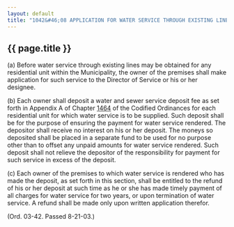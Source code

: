 ---
layout: default 
title: "1042&#46;08 APPLICATION FOR WATER SERVICE THROUGH EXISTING LINES REQUIRED; DEPOSIT."---

{{ page.title }}
----------------

​(a) Before water service through existing lines may be obtained for any
residential unit within the Municipality, the owner of the premises
shall make application for such service to the Director of Service or
his or her designee.

​(b) Each owner shall deposit a water and sewer service deposit fee as
set forth in Appendix A of Chapter [1464](58d37b9c.html) of the Codified
Ordinances for each residential unit for which water service is to be
supplied. Such deposit shall be for the purpose of ensuring the payment
for water service rendered. The depositor shall receive no interest on
his or her deposit. The moneys so deposited shall be placed in a
separate fund to be used for no purpose other than to offset any unpaid
amounts for water service rendered. Such deposit shall not relieve the
depositor of the responsibility for payment for such service in excess
of the deposit.

​(c) Each owner of the premises to which water service is rendered who
has made the deposit, as set forth in this section, shall be entitled to
the refund of his or her deposit at such time as he or she has made
timely payment of all charges for water service for two years, or upon
termination of water service. A refund shall be made only upon written
application therefor.

(Ord. 03-42. Passed 8-21-03.)
